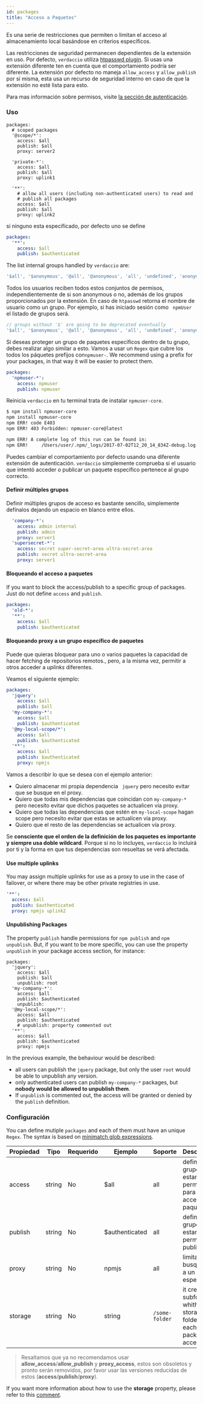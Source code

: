 ```yaml
---
id: packages
title: "Acceso a Paquetes"
---
```


Es una serie de restricciones que permiten o limitan el acceso al almacenamiento local basándose en criterios específicos.

Las restricciones de seguridad permanecen dependientes de la extensión en uso. Por defecto, `verdaccio` utiliza [htpasswd plugin](https://github.com/verdaccio/verdaccio-htpasswd). Si usas una extensión diferente ten en cuenta que el comportamiento podría ser diferente. La extensión por defecto no maneja `allow_access` y `allow_publish` por sí misma, esta usa un recurso de seguridad interno en caso de que la extensión no esté lista para esto.

Para mas información sobre permisos, visite [la sección de autenticación](auth.md).

### Uso

```yalm
packages:
  # scoped packages
  '@scope/*':
    access: $all
    publish: $all
    proxy: server2

  'private-*':
    access: $all
    publish: $all
    proxy: uplink1

  '**':
    # allow all users (including non-authenticated users) to read and
    # publish all packages
    access: $all
    publish: $all
    proxy: uplink2
```

si ninguno esta especificado, por defecto uno se define

```yaml
packages:
  '**':
    access: $all
    publish: $authenticated
```

The list internal groups handled by `verdaccio` are:

```js
'$all', '$anonymous', '@all', '@anonymous', 'all', 'undefined', 'anonymous'
```

Todos los usuarios reciben todos estos conjuntos de permisos, independientemente de si son anonymous o no, además de los grupos proporcionados por la extensión. En caso de `htpasswd` retorna el nombre de usuario como un grupo. Por ejemplo, si has iniciado sesión como ` npmUser` el listado de grupos será.

```js
// groups without '$' are going to be deprecated eventually
'$all', '$anonymous', '@all', '@anonymous', 'all', 'undefined', 'anonymous', 'npmUser'
```

Si deseas proteger un grupo de paquetes específicos dentro de tu grupo, debes realizar algo similar a esto. Vamos a usar un `Regex` que cubre los todos los páquetes prefijos con`npmuser-`. We recommend using a prefix for your packages, in that way it will be easier to protect them.

```yaml
packages:
  'npmuser-*':
    access: npmuser
    publish: npmuser
```

Reinicia `verdaccio` en tu terminal trata de instalar `npmuser-core`.

```bash
$ npm install npmuser-core
npm install npmuser-core
npm ERR! code E403
npm ERR! 403 Forbidden: npmuser-core@latest

npm ERR! A complete log of this run can be found in:
npm ERR!     /Users/user/.npm/_logs/2017-07-02T12_20_14_834Z-debug.log
```

Puedes cambiar el comportamiento por defecto usando una diferente extensión de autenticación. `verdaccio` simplemente comprueba si el usuario que intentó acceder o publicar un paquete específico pertenece al grupo correcto.

#### Definir múltiples grupos

Definir múltiples grupos de acceso es bastante sencillo, simplemente defínalos dejando un espacio en blanco entre ellos.

```yaml
  'company-*':
    access: admin internal
    publish: admin
    proxy: server1
  'supersecret-*':
    access: secret super-secret-area ultra-secret-area
    publish: secret ultra-secret-area
    proxy: server1
```

#### Bloqueando el acceso a paquetes

If you want to block the access/publish to a specific group of packages. Just do not define `access` and `publish`.

```yaml
packages:
  'old-*':
  '**':
    access: $all
    publish: $authenticated
```

#### Bloqueando proxy a un grupo específico de paquetes

Puede que quieras bloquear para uno o varios paquetes la capacidad de hacer fetching de repositorios remotos., pero, a la misma vez, permitir a otros acceder a *uplinks* diferentes.

Veamos el siguiente ejemplo:

```yaml
packages:
  'jquery':
    access: $all
    publish: $all
  'my-company-*':
    access: $all
    publish: $authenticated
  '@my-local-scope/*':
    access: $all
    publish: $authenticated
  '**':
    access: $all
    publish: $authenticated
    proxy: npmjs
```

Vamos a describir lo que se desea con el ejemplo anterior:

* Quiero almacenar mi propia dependencia ` jquery` pero necesito evitar que se busque en el proxy.
* Quiero que todas mis dependencias que coincidan con `my-company-*` pero necesito evitar que dichos paquetes se actualicen vía proxy.
* Quiero que todas las dependencias que estén en `my-local-scope` hagan scope pero necesito evitar que estas se actualicen vía proxy.
* Quiero que el resto de las dependencias se actualicen vía proxy.

Se **consciente que el orden de la definición de los paquetes es importante y siempre usa doble wildcard**. Porque si no lo incluyes, `verdaccio` lo incluirá por ti y la forma en que tus dependencias son resueltas se verá afectada.

#### Use multiple uplinks

You may assign multiple uplinks for use as a proxy to use in the case of failover, or where there may be other private registries in use.

```yaml
'**':
  access: $all
  publish: $authenticated
  proxy: npmjs uplink2
```

#### Unpublishing Packages

The property `publish` handle permissions for `npm publish` and `npm unpublish`. But, if you want to be more specific, you can use the property `unpublish` in your package access section, for instance:

```yalm
packages:
  'jquery':
    access: $all
    publish: $all
    unpublish: root
  'my-company-*':
    access: $all
    publish: $authenticated
    unpublish:
  '@my-local-scope/*':
    access: $all
    publish: $authenticated
    # unpublish: property commented out
  '**':
    access: $all
    publish: $authenticated
    proxy: npmjs
```

In the previous example, the behaviour would be described:

* all users can publish the `jquery` package, but only the user `root` would be able to unpublish any version.
* only authenticated users can publish `my-company-*` packages, but **nobody would be allowed to unpublish them**.
* If `unpublish` is commented out, the access will be granted or denied by the `publish` definition.

### Configuración

You can define mutiple `packages` and each of them must have an unique `Regex`. The syntax is based on [minimatch glob expressions](https://github.com/isaacs/minimatch).

| Propiedad | Tipo   | Requerido | Ejemplo        | Soporte        | Descripción                                                               |
| --------- | ------ | --------- | -------------- | -------------- | ------------------------------------------------------------------------- |
| access    | string | No        | $all           | all            | define que grupos estan permitidos para acceder al paquete                |
| publish   | string | No        | $authenticated | all            | defini que grupos estan permitidos a publicar                             |
| proxy     | string | No        | npmjs          | all            | limita las busquedas a un uplink específico                               |
| storage   | string | No        | string         | `/some-folder` | it creates a subfolder whithin the storage folder for each package access |

> Resaltamos que ya no recomendamos usar **allow_access**/**allow_publish** y **proxy_access**, estos son obsoletos y pronto serán removidos, por favor usar las versiones reducidas de estos (**access**/**publish**/**proxy**).

If you want more information about how to use the **storage** property, please refer to this [comment](https://github.com/verdaccio/verdaccio/issues/1383#issuecomment-509933674).